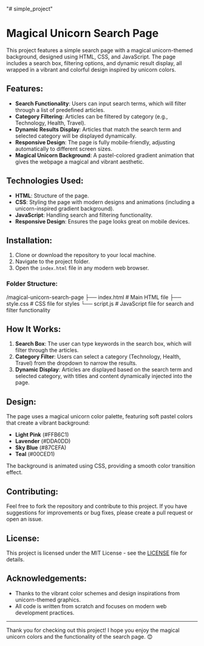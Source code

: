 "# simple_project" 
# Magical Unicorn Search Page

This project features a simple search page with a magical unicorn-themed background, designed using HTML, CSS, and JavaScript. The page includes a search box, filtering options, and dynamic result display, all wrapped in a vibrant and colorful design inspired by unicorn colors.

## Features:
- **Search Functionality**: Users can input search terms, which will filter through a list of predefined articles.
- **Category Filtering**: Articles can be filtered by category (e.g., Technology, Health, Travel).
- **Dynamic Results Display**: Articles that match the search term and selected category will be displayed dynamically.
- **Responsive Design**: The page is fully mobile-friendly, adjusting automatically to different screen sizes.
- **Magical Unicorn Background**: A pastel-colored gradient animation that gives the webpage a magical and vibrant aesthetic.

## Technologies Used:
- **HTML**: Structure of the page.
- **CSS**: Styling the page with modern designs and animations (including a unicorn-inspired gradient background).
- **JavaScript**: Handling search and filtering functionality.
- **Responsive Design**: Ensures the page looks great on mobile devices.

## Installation:
1. Clone or download the repository to your local machine.
2. Navigate to the project folder.
3. Open the `index.html` file in any modern web browser.

### Folder Structure:

/magical-unicorn-search-page ├── index.html # Main HTML file ├── style.css # CSS file for styles └── script.js # JavaScript file for search and filter functionality


## How It Works:
1. **Search Box**: The user can type keywords in the search box, which will filter through the articles.
2. **Category Filter**: Users can select a category (Technology, Health, Travel) from the dropdown to narrow the results.
3. **Dynamic Display**: Articles are displayed based on the search term and selected category, with titles and content dynamically injected into the page.

## Design:
The page uses a magical unicorn color palette, featuring soft pastel colors that create a vibrant background:
- **Light Pink** (#FFB6C1)
- **Lavender** (#DDA0DD)
- **Sky Blue** (#87CEFA)
- **Teal** (#00CED1)

The background is animated using CSS, providing a smooth color transition effect.

## Contributing:
Feel free to fork the repository and contribute to this project. If you have suggestions for improvements or bug fixes, please create a pull request or open an issue.

## License:
This project is licensed under the MIT License - see the [LICENSE](LICENSE) file for details.

## Acknowledgements:
- Thanks to the vibrant color schemes and design inspirations from unicorn-themed graphics.
- All code is written from scratch and focuses on modern web development practices.

---

Thank you for checking out this project! I hope you enjoy the magical unicorn colors and the functionality of the search page. 😊
